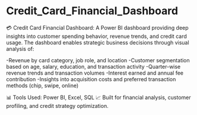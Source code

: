 # Credit_Card_Financial_Dashboard
💳 Credit Card Financial Dashboard:
A Power BI dashboard providing deep insights into customer spending behavior, revenue trends, and credit card usage. The dashboard enables strategic business decisions through visual analysis of:

-Revenue by card category, job role, and location
-Customer segmentation based on age, salary, education, and transaction activity
-Quarter-wise revenue trends and transaction volumes
-Interest earned and annual fee contribution
-Insights into acquisition costs and preferred transaction methods (chip, swipe, online)

📊 Tools Used: Power BI, Excel, SQL
📈 Built for financial analysis, customer profiling, and credit strategy optimization.
